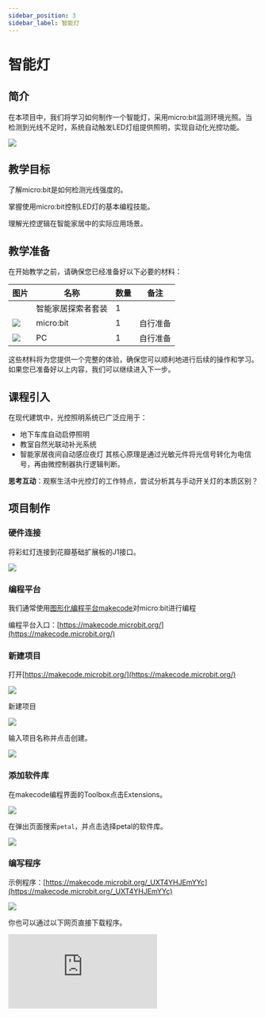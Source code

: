 ```yaml
---
sidebar_position: 3
sidebar_label: 智能灯
---
```


# 智能灯

## 简介

在本项目中，我们将学习如何制作一个智能灯，采用micro:bit监测环境光照。当检测到光线不足时，系统自动触发LED灯组提供照明，实现自动化光控功能。

![](https://wiki-media-ef.oss-cn-hongkong.aliyuncs.com/docs/microbit/petal-series/petal-smart-home-explorer-kit/images/case-01-01.png)

## 教学目标

了解micro:bit是如何检测光线强度的。

掌握使用micro:bit控制LED灯的基本编程技能。

理解光控逻辑在智能家居中的实际应用场景。

## 教学准备

在开始教学之前，请确保您已经准备好以下必要的材料：

| **图片** | **名称** | **数量** | **备注** |
| --- | --- | --- | --- |
| | 智能家居探索者套装 | 1 |  |
| ![](https://wiki-media-ef.oss-cn-hongkong.aliyuncs.com/docs/microbit/interesting-case/cutebot-fun-football-game-kit/cases-libraries/images/microbit.png) | micro:bit | 1 | 自行准备 |
| ![](https://wiki-media-ef.oss-cn-hongkong.aliyuncs.com/docs/microbit/interesting-case/cutebot-fun-football-game-kit/cases-libraries/images/pc.png) | PC | 1 | 自行准备 |

这些材料将为您提供一个完整的体验，确保您可以顺利地进行后续的操作和学习。如果您已准备好以上内容，我们可以继续进入下一步。

## 课程引入

在现代建筑中，光控照明系统已广泛应用于：
- 地下车库自动启停照明
- 教室自然光联动补光系统
- 智能家居夜间自动感应夜灯
其核心原理是通过光敏元件将光信号转化为电信号，再由微控制器执行逻辑判断。

**思考互动**：观察生活中光控灯的工作特点，尝试分析其与手动开关灯的本质区别？

## 项目制作

### 硬件连接

将彩虹灯连接到花瓣基础扩展板的J1接口。

![](https://wiki-media-ef.oss-cn-hongkong.aliyuncs.com/docs/microbit/petal-series/petal-smart-home-explorer-kit/images/case-01-02.png)

### 编程平台

我们通常使用[图形化编程平台makecode](https://makecode.microbit.org/)对micro:bit进行编程

编程平台入口：[https://makecode.microbit.org/](https://makecode.microbit.org/)

### 新建项目

打开[https://makecode.microbit.org/](https://makecode.microbit.org/)

![](https://wiki-media-ef.oss-cn-hongkong.aliyuncs.com/docs/microbit/interesting-case/cutebot-fun-football-game-kit/cases-libraries/images/makecode.png)

新建项目

![](https://wiki-media-ef.oss-cn-hongkong.aliyuncs.com/docs/microbit/interesting-case/cutebot-fun-football-game-kit/cases-libraries/images/makecode-new-project-01.png)

输入项目名称并点击创建。

![](https://wiki-media-ef.oss-cn-hongkong.aliyuncs.com/docs/microbit/interesting-case/cutebot-fun-football-game-kit/cases-libraries/images/makecode-new-project-02.png)

### 添加软件库

在makecode编程界面的Toolbox点击Extensions。

![](https://wiki-media-ef.oss-cn-hongkong.aliyuncs.com/docs/microbit/interesting-case/classroom-science-pack/images/classroom-science-pack-add-extensions-02.png)

在弹出页面搜索`petal`，并点击选择petal的软件库。


![](https://wiki-media-ef.oss-cn-hongkong.aliyuncs.com/docs/microbit/interesting-case/classroom-science-pack/images/classroom-science-pack-add-extensions-03.png)


### 编写程序

示例程序：[https://makecode.microbit.org/_UXT4YHJEmYYc](https://makecode.microbit.org/_UXT4YHJEmYYc)

![](https://wiki-media-ef.oss-cn-hongkong.aliyuncs.com/docs/microbit/petal-series/petal-smart-home-explorer-kit/images/case-01-03.png)

你也可以通过以下网页直接下载程序。

<div
    style={{
        position: 'relative',
        paddingBottom: '60%',
        overflow: 'hidden',
    }}
>
    <iframe
        src="https://makecode.microbit.org/_UXT4YHJEmYYc"
        frameborder="0"
        sandbox="allow-popups allow-forms allow-scripts allow-same-origin"
        style={{
            position: 'absolute',
            width: '100%',
            height: '100%',
        }}
    />
</div>



### 如何将程序下载到micro:bit？

使用USB线连接PC和micro:bit V2。

![](https://wiki-media-ef.oss-cn-hongkong.aliyuncs.com/docs/microbit/interesting-case/microbit-smart-climate-kit/cases-libraries/images/connect-microbit.gif)

连接成功后，电脑上会识别出一个名为`MICROBIT`的盘符。

![](https://wiki-media-ef.oss-cn-hongkong.aliyuncs.com/docs/microbit/interesting-case/microbit-smart-climate-kit/cases-libraries/images/microbit-drive.png)

点击左下角的![](https://wiki-media-ef.oss-cn-hongkong.aliyuncs.com/docs/microbit/interesting-case/microbit-smart-climate-kit/cases-libraries/images/download-01.png)，选择`Connect Device`。

![](https://wiki-media-ef.oss-cn-hongkong.aliyuncs.com/docs/microbit/interesting-case/microbit-smart-climate-kit/cases-libraries/images/download-02.png)

点击![](https://wiki-media-ef.oss-cn-hongkong.aliyuncs.com/docs/microbit/interesting-case/microbit-smart-climate-kit/cases-libraries/images/download-03.png)。

![](https://wiki-media-ef.oss-cn-hongkong.aliyuncs.com/docs/microbit/interesting-case/microbit-smart-climate-kit/cases-libraries/images/download-04.png)

点击![](https://wiki-media-ef.oss-cn-hongkong.aliyuncs.com/docs/microbit/interesting-case/microbit-smart-climate-kit/cases-libraries/images/download-05.png)。

![](https://wiki-media-ef.oss-cn-hongkong.aliyuncs.com/docs/microbit/interesting-case/microbit-smart-climate-kit/cases-libraries/images/download-06.png)


在弹出窗口选择`BBC micro:bit CMSIS-DAP`，然后选择连接，至此，我们的micro:bit就已经连接成功。

![](https://wiki-media-ef.oss-cn-hongkong.aliyuncs.com/docs/microbit/interesting-case/microbit-smart-climate-kit/cases-libraries/images/download-07.png)

点击下载程序。

![](https://wiki-media-ef.oss-cn-hongkong.aliyuncs.com/docs/microbit/interesting-case/microbit-smart-climate-kit/cases-libraries/images/download-08.png)


### 结果

开机后，智能灯根据环境光强度自动点亮或者熄灭彩虹灯。



## 扩展知识

**智能光控灯在生活中的应用**

智能光控灯在生活中的应用非常广泛，它们通过智能化的控制提高了照明系统的便利性、节能性和舒适度。以下是一些具体的应用场景：

家庭自动化：在家庭环境中，智能光控灯可以根据居民的日常生活习惯自动调节亮度和色温，比如在晚上自动降低亮度以营造舒适的睡眠环境，或者在早晨模拟日出逐渐亮起，帮助人们更自然地醒来。

节能照明：智能光控灯能够根据环境光线的变化自动开关，例如在自然光线充足时减少或关闭人工照明，从而节省能源。

安全照明：在安全监控领域，智能光控灯可以在检测到异常活动时自动亮起，起到警示和威慑作用。

商业照明：商场、超市和办公楼等商业环境中，智能光控灯可以根据人流量和时间自动调节照明，既节能又能满足不同场景的照明需求。

公共照明：在街道、公园和广场等公共区域，智能光控灯可以根据季节、天气和时间自动调整亮度，保证照明的均匀性和安全性。

教育照明：在学校和图书馆等教育场所，智能光控灯可以提供适宜的光线，减少眼睛疲劳，提高学习效率。

医疗照明：在医院和诊所，智能光控灯可以根据不同的医疗活动和病人需求提供适当的照明，比如在手术室提供无影灯效果。

酒店照明：酒店房间可以通过智能光控灯提供多种照明模式，如阅读模式、放松模式等，以提升住客的舒适度和满意度。

智能窗帘系统：与智能窗帘系统结合，智能光控灯可以根据窗帘的开合自动调节亮度，确保室内光线的适宜。

紧急照明：在紧急情况下，如火灾或地震，智能光控灯可以自动切换到紧急照明模式，引导人们安全疏散。

智能光控灯的这些应用不仅提高了生活质量，还有助于节能减排，是现代智能家居和智能城市建设的重要组成部分。随着技术的进步和消费者对智能化需求的增加，智能光控灯的应用将更加广泛和深入。
